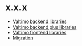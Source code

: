 # x.x.x

* [Valtimo backend libraries](valtimo-backend-libraries.md)
* [Valtimo backend plus libraries](valtimo-backend-plus-libraries.md)
* [Valtimo frontend libraries](valtimo-frontend-libraries.md)
* [Migration](migration.md)
